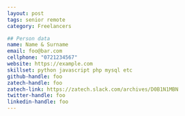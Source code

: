 ```yaml
---
layout: post
tags: senior remote
category: Freelancers

## Person data
name: Name & Surname
email: foo@bar.com
cellphone: "0721234567"
website: https://example.com
skillset: python javascript php mysql etc
github-handle: foo
zatech-handle: foo
zatech-link: https://zatech.slack.com/archives/D0B1N1MBN
twitter-handle: foo
linkedin-handle: foo
---
```


